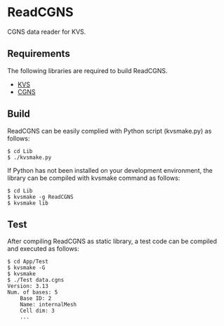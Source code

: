 # ReadCGNS
CGNS data reader for KVS.

## Requirements
The following libraries are required to build ReadCGNS.

* [KVS](https://github.com/naohisas/KVS)
* [CGNS](http://cgns.github.io)

## Build
ReadCGNS can be easily complied with Python script (kvsmake.py) as follows:

    $ cd Lib
    $ ./kvsmake.py

If Python has not been installed on your development environment, the library can be compiled with kvsmake command as follows:

    $ cd Lib
    $ kvsmake -g ReadCGNS
    $ kvsmake lib

## Test
After compiling ReadCGNS as static library, a test code can be compiled and executed as follows:

    $ cd App/Test
    $ kvsmake -G
    $ kvsmake
    $ ./Test data.cgns
    Version: 3.13
    Num. of bases: 5
        Base ID: 2
        Name: internalMesh
        Cell dim: 3
        ...

